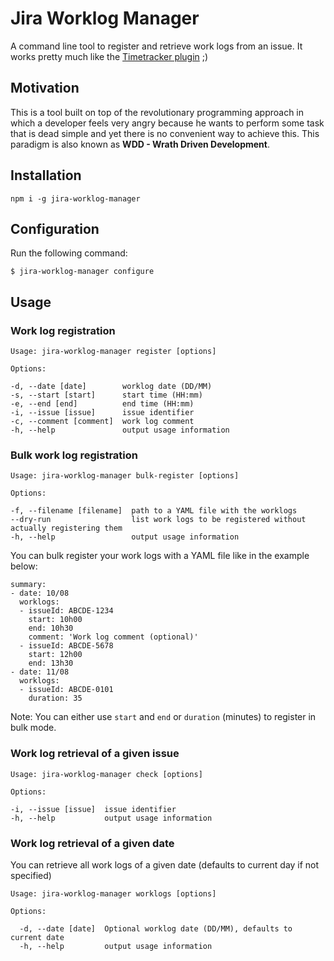 # Jira Worklog Manager

A command line tool to register and retrieve work logs from an issue. It works pretty much like the [Timetracker plugin](https://marketplace.atlassian.com/apps/1211243/timetracker-time-tracking-reporting?hosting=server&tab=overview) ;)

## Motivation

This is a tool built on top of the revolutionary programming approach in which a developer feels very angry because he wants to perform some task that is dead simple and yet there is no convenient way to achieve this. This paradigm is also known as **WDD - Wrath Driven Development**.

## Installation

```
npm i -g jira-worklog-manager
```

## Configuration

Run the following command:

```
$ jira-worklog-manager configure
```

## Usage

### Work log registration

```
Usage: jira-worklog-manager register [options]

Options:

-d, --date [date]        worklog date (DD/MM)
-s, --start [start]      start time (HH:mm)
-e, --end [end]          end time (HH:mm)
-i, --issue [issue]      issue identifier
-c, --comment [comment]  work log comment
-h, --help               output usage information
```

### Bulk work log registration

```
Usage: jira-worklog-manager bulk-register [options]

Options:

-f, --filename [filename]  path to a YAML file with the worklogs
--dry-run                  list work logs to be registered without actually registering them
-h, --help                 output usage information
```

You can bulk register your work logs with a YAML file like in the example below:

```
summary:
- date: 10/08
  worklogs:
  - issueId: ABCDE-1234
    start: 10h00
    end: 10h30
    comment: 'Work log comment (optional)'
  - issueId: ABCDE-5678
    start: 12h00
    end: 13h30
- date: 11/08
  worklogs:
  - issueId: ABCDE-0101
    duration: 35
```

Note: You can either use `start` and `end` or `duration` (minutes) to register in bulk mode.

### Work log retrieval of a given issue

```
Usage: jira-worklog-manager check [options]

Options:

-i, --issue [issue]  issue identifier
-h, --help           output usage information
```

### Work log retrieval of a given date

You can retrieve all work logs of a given date (defaults to current day if not specified)

```
Usage: jira-worklog-manager worklogs [options]

Options:

  -d, --date [date]  Optional worklog date (DD/MM), defaults to current date
  -h, --help         output usage information

``` 
